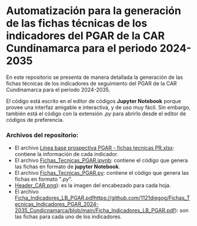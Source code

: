 # Automatización para la generación de las fichas técnicas de los indicadores del PGAR de la CAR Cundinamarca para el periodo 2024-2035
 
En este repositorio se presenta de manera detallada la generación de las fichas técnicas de los indicadores de seguimiento del PGAR de la CAR Cundinamarca para el periodo 2024-2035.

El código está escrito en el editor de códigos **Jupyter Notebook** porque provee una interfaz amigable e interactiva, y de uso muy fácil. Sin embargo, también está el código con la extensión *.py* para abrirlo desde el editor de códigos de preferencia.

### Archivos del repositorio:
* El archivo [Linea base prospectiva PGAR - fichas tecnicas PR.xlsx](https://github.com/1121diegog/Fichas_Tecnicas_Indicadores_PGAR_2024-2035_Cundicnamarca/blob/main/Linea%20base%20prospectiva%20PGAR%20-%20fichas%20tecnicas%20PR.xlsx): contiene la información de cada indicador.
* El archivo [Fichas_Tecnicas_PGAR.ipynb](https://github.com/1121diegog/Fichas_Tecnicas_Indicadores_PGAR_2024-2035_Cundicnamarca/blob/main/Fichas_Tecnicas_PGAR.ipynb): contiene el código que genera las fichas en formato de **jupyter Notebook**.
* El archivo [Fichas_Tecnicas_PGAR.py](https://github.com/1121diegog/Fichas_Tecnicas_Indicadores_PGAR_2024-2035_Cundicnamarca/blob/main/Fichas_Tecnicas_PGAR.py): contiene el código que genera las fichas en formato "*.py*".
* [Header_CAR.png](https://github.com/1121diegog/Fichas_Tecnicas_Indicadores_PGAR_2024-2035_Cundicnamarca/blob/main/Header_CAR.png)): es la imagen del encabezado para cada hoja.
* El archivo [Ficha_Indicadores_LB_PGAR.pdf](https://github.com/1121diegog/Fichas_Tecnicas_Indicadores_PGAR_2024-2035_Cundicnamarca/blob/main/Ficha_Indicadores_LB_PGAR.pdf)https://github.com/1121diegog/Fichas_Tecnicas_Indicadores_PGAR_2024-2035_Cundicnamarca/blob/main/Ficha_Indicadores_LB_PGAR.pdf): son las fichas para cada uno de los indicadores.

